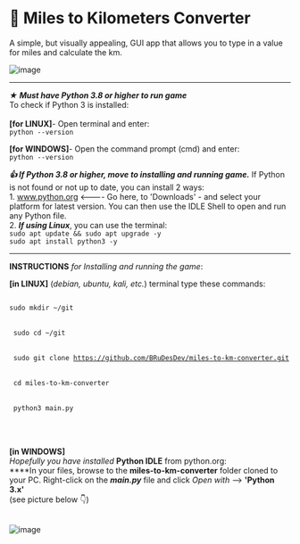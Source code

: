 # 🔁 Miles to Kilometers Converter
A simple, but visually appealing, GUI app that allows you to type in a value for miles and calculate the km.

![image](https://user-images.githubusercontent.com/103232802/162845937-90652621-e2c2-4012-b1b1-daf3e875a4d6.png)

_____________________________________________________________________________________________________________

**_★ Must have Python 3.8 or higher to run game_**<br>
To check if Python 3 is installed:<br><br>
<t> **[for LINUX]**- Open terminal and enter:<br>
`python --version`<br>
  
  <t> **[for WINDOWS]**- Open the command prompt (cmd) and enter:<br>
`python --version`<br>
    
**_👍 If Python 3.8 or higher, move to installing and running game._** If Python is not found or not up to date, you can install
2 ways:<br>
<t>1. www.python.org <---- Go here, to 'Downloads' - and select your platform for latest version. You can then use the IDLE Shell
to open and run any Python file.<br>
<t>2. **_If using Linux_**, you can use the terminal:<br>
`sudo apt update && sudo apt upgrade -y`<br>
`sudo apt install python3 -y`<br>
__________________________________________________________________________________________________________

**INSTRUCTIONS** _for Installing and running the game_:<br>
  
<t>**[in LINUX]** (_debian, ubuntu, kali, etc._) terminal type these commands:<br>
<code>	
sudo mkdir ~/git      
</code><br>
<code>
sudo cd ~/git       
</code><br>
<code>
sudo git clone https://github.com/BRuDesDev/miles-to-km-converter.git      
</code><br>
<code>
cd miles-to-km-converter       
</code><br>
<code>
python3 main.py				
</code><br><br>
  
<t>**[in WINDOWS]**<br>
_Hopefully you have installed_ **Python IDLE** from python.org:<br>
<t>****In your files, browse to the **miles-to-km-converter** folder cloned to your PC. Right-click on the **_main.py_** file and click _Open with_ --> **'Python 3.x'**<br>(see picture below 👇)<br><br>

![image](https://user-images.githubusercontent.com/103232802/162651068-e27cfe0a-de9e-4b76-9c30-e8b4c229c6dd.png)

